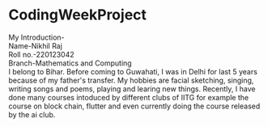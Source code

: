# CodingWeekProject
My Introduction-<br/>
Name-Nikhil Raj<br/>
Roll no.-220123042<br/>
Branch-Mathematics and Computing<br/>
I belong to Bihar. Before coming to Guwahati, I was in Delhi for last 5 years because of my father's transfer. My hobbies are
facial sketching, singing, writing songs and poems, playing and learing new things. Recently, I have done many courses intoduced
by different clubs of IITG for example the course on block chain, flutter and even currently doing the course released by the ai club.
